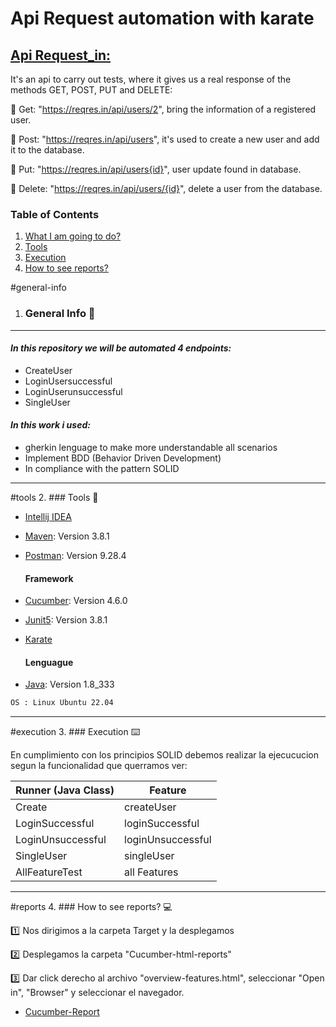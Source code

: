 # Api Request automation with karate


## <u> Api Request_in: </u>

 It's an api to carry out tests, where it gives us a real response of the methods GET, POST, PUT and DELETE:

:pushpin: Get: "https://reqres.in/api/users/2", bring the information of a registered user.

:pushpin: Post: "https://reqres.in/api/users", it's used to create a new user and add it to the database.

:pushpin: Put: "https://reqres.in/api/users{id}", user update found in database.

:pushpin: Delete: "https://reqres.in/api/users/{id}", delete a user from the database.


### Table of Contents
1. [What I am going to do?](#general-info)
2. [Tools](#tools)
3. [Execution](#execution)
4. [How to see reports?](#reports)

#general-info
1. ### General Info :mag_right:

***

#### _In this repository we will be automated 4 endpoints:_
 <ul> 
<li>CreateUser
<li>LoginUsersuccessful
<li>LoginUserunsuccessful
<li>SingleUser 
</ul>

#### _In this work i used:_
* gherkin lenguage to make more understandable all scenarios
* Implement BDD (Behavior Driven Development)
* In compliance with the pattern SOLID

***
#tools
2. ### Tools :briefcase:

* [Intellij IDEA](https://www.jetbrains.com/es-es/idea/)
* [Maven](https://mvnrepository.com/): Version 3.8.1
* [Postman](https://www.java.com/en/): Version 9.28.4

   #### Framework

* [Cucumber](https://cucumber.io/): Version 4.6.0
* [Junit5](https://junit.org/junit5/): Version 3.8.1
* [Karate]()

  #### Lenguague

* [Java](https://www.java.com/en/): Version 1.8_333

```bash
OS : Linux Ubuntu 22.04
```
***
#execution
3. ### Execution :keyboard:

En cumplimiento con los principios SOLID debemos realizar la ejecucucion segun la funcionalidad que querramos ver:

| Runner (Java Class) | Feature          |
|---------------------|------------------|
| Create              | createUser       |
| LoginSuccessful     | loginSuccessful  |
| LoginUnsuccessful   | loginUnsuccessful|
| SingleUser          | singleUser       |
| AllFeatureTest      | all Features     |

***
#reports
4. ### How to see reports? :computer:

:one: Nos dirigimos a la carpeta Target y la desplegamos

:two: Desplegamos la carpeta "Cucumber-html-reports"

:three: Dar click derecho al archivo "overview-features.html", seleccionar "Open in", "Browser" y seleccionar el navegador.


* [Cucumber-Report]()


